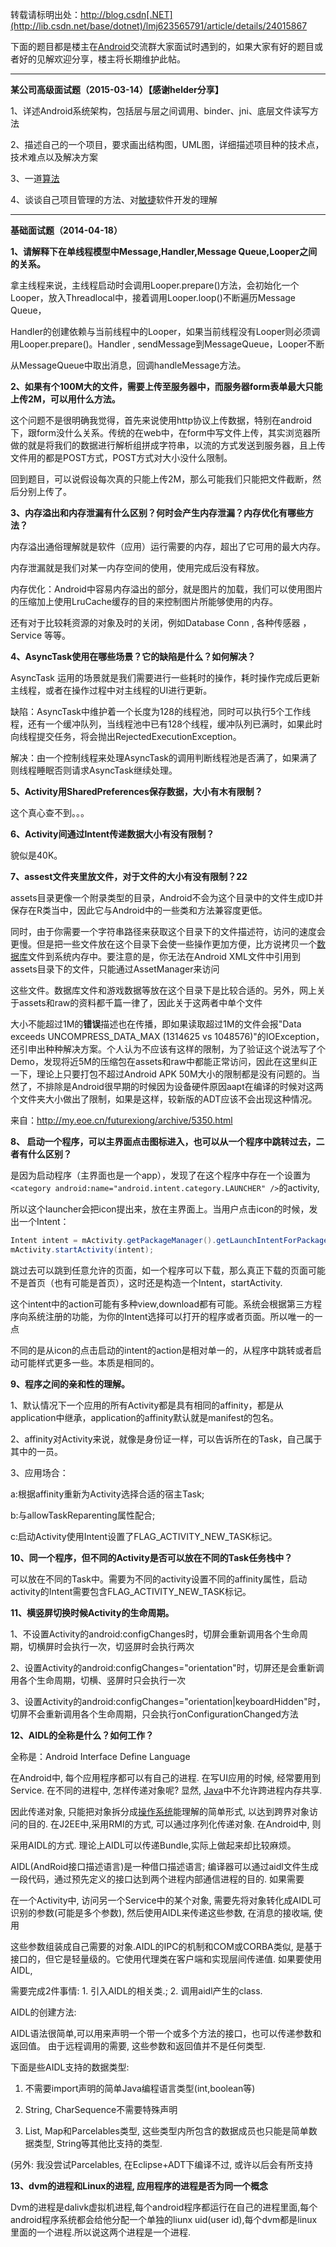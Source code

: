 转载请标明出处：http://blog.csdn[.NET](http://lib.csdn.net/base/dotnet)/lmj623565791/article/details/24015867

下面的题目都是楼主在[Android](http://lib.csdn.net/base/android)交流群大家面试时遇到的，如果大家有好的题目或者好的见解欢迎分享，楼主将长期维护此帖。

------

**某公司高级面试题（2015-03-14）【感谢helder分享】**

1、详述Android系统架构，包括层与层之间调用、binder、jni、底层文件读写方法

2、描述自己的一个项目，要求画出结构图，UML图，详细描述项目种的技术点，技术难点以及解决方案

3、一道[算法](http://lib.csdn.net/base/datastructure)

4、谈谈自己项目管理的方法、对[敏捷](http://lib.csdn.net/base/agile)软件开发的理解

------

**基础面试题（2014-04-18）**

**1、请解释下在单线程模型中Message,Handler,Message Queue,Looper之间的关系。**

拿主线程来说，主线程启动时会调用Looper.prepare()方法，会初始化一个Looper，放入Threadlocal中，接着调用Looper.loop()不断遍历Message Queue，

Handler的创建依赖与当前线程中的Looper，如果当前线程没有Looper则必须调用Looper.prepare()。Handler , sendMessage到MessageQueue，Looper不断

从MessageQueue中取出消息，回调handleMessage方法。 

**2、如果有个100M大的文件，需要上传至服务器中，而服务器form表单最大只能上传2M，可以用什么方法。**

这个问题不是很明确我觉得，首先来说使用http协议上传数据，特别在android下，跟form没什么关系。传统的在web中，在form中写文件上传，其实浏览器所做的就是将我们的数据进行解析组拼成字符串，以流的方式发送到服务器，且上传文件用的都是POST方式，POST方式对大小没什么限制。

回到题目，可以说假设每次真的只能上传2M，那么可能我们只能把文件截断，然后分别上传了。

**3、内存溢出和内存泄漏有什么区别？何时会产生内存泄漏？内存优化有哪些方法？**

内存溢出通俗理解就是软件（应用）运行需要的内存，超出了它可用的最大内存。

内存泄漏就是我们对某一内存空间的使用，使用完成后没有释放。

内存优化：Android中容易内存溢出的部分，就是图片的加载，我们可以使用图片的压缩加上使用LruCache缓存的目的来控制图片所能够使用的内存。

还有对于比较耗资源的对象及时的关闭，例如Database Conn , 各种传感器 ， Service 等等。

**4、AsyncTask使用在哪些场景？它的缺陷是什么？如何解决？**

AsyncTask 运用的场景就是我们需要进行一些耗时的操作，耗时操作完成后更新主线程，或者在操作过程中对主线程的UI进行更新。

缺陷：AsyncTask中维护着一个长度为128的线程池，同时可以执行5个工作线程，还有一个缓冲队列，当线程池中已有128个线程，缓冲队列已满时，如果此时向线程提交任务，将会抛出RejectedExecutionException。

解决：由一个控制线程来处理AsyncTask的调用判断线程池是否满了，如果满了则线程睡眠否则请求AsyncTask继续处理。

**5、Activity用SharedPreferences保存数据，大小有木有限制？**

这个真心查不到。。。 

**6、Activity间通过Intent传递数据大小有没有限制？**

貌似是40K。

**7、assest文件夹里放文件，对于文件的大小有没有限制？22**

assets目录更像一个附录类型的目录，Android不会为这个目录中的文件生成ID并保存在R类当中，因此它与Android中的一些类和方法兼容度更低。

同时，由于你需要一个字符串路径来获取这个目录下的文件描述符，访问的速度会更慢。但是把一些文件放在这个目录下会使一些操作更加方便，比方说拷贝一个[数据库](http://lib.csdn.net/base/mysql)文件到系统内存中。要注意的是，你无法在Android XML文件中引用到assets目录下的文件，只能通过AssetManager来访问

这些文件。数据库文件和游戏数据等放在这个目录下是比较合适的。另外，网上关于assets和raw的资料都千篇一律了，因此关于这两者中单个文件

大小不能超过1M的**错误**描述也在传播，即如果读取超过1M的文件会报"Data exceeds UNCOMPRESS_DATA_MAX (1314625 vs 1048576)"的IOException，还引申出种种解决方案。个人认为不应该有这样的限制，为了验证这个说法写了个Demo，发现将近5M的压缩包在assets和raw中都能正常访问，因此在这里纠正一下，理论上只要打包不超过Android APK 50M大小的限制都是没有问题的。当然了，不排除是Android很早期的时候因为设备硬件原因aapt在编译的时候对这两个文件夹大小做出了限制，如果是这样，较新版的ADT应该不会出现这种情况。

来自：http://my.eoe.cn/futurexiong/archive/5350.html

**8、 启动一个程序，可以主界面点击图标进入，也可以从一个程序中跳转过去，二者有什么区别？**

是因为启动程序（主界面也是一个app），发现了在这个程序中存在一个设置为`<category android:name="android.intent.category.LAUNCHER" />`的activity,

所以这个launcher会把icon提出来，放在主界面上。当用户点击icon的时候，发出一个Intent：

```java
Intent intent = mActivity.getPackageManager().getLaunchIntentForPackage(packageName);
mActivity.startActivity(intent);
```

跳过去可以跳到任意允许的页面，如一个程序可以下载，那么真正下载的页面可能不是首页（也有可能是首页），这时还是构造一个Intent，startActivity.

这个intent中的action可能有多种view,download都有可能。系统会根据第三方程序向系统注册的功能，为你的Intent选择可以打开的程序或者页面。所以唯一的一点

不同的是从icon的点击启动的intent的action是相对单一的，从程序中跳转或者启动可能样式更多一些。本质是相同的。

**9、程序之间的亲和性的理解。**

1、默认情况下一个应用的所有Activity都是具有相同的affinity，都是从application中继承，application的affinity默认就是manifest的包名。

2、affinity对Activity来说，就像是身份证一样，可以告诉所在的Task，自己属于其中的一员。

3、应用场合：

a:根据affinity重新为Activity选择合适的宿主Task;

b:与allowTaskReparenting属性配合;

c:启动Activity使用Intent设置了FLAG_ACTIVITY_NEW_TASK标记。

**10、同一个程序，但不同的Activity是否可以放在不同的Task任务栈中？**

可以放在不同的Task中。需要为不同的activity设置不同的affinity属性，启动activity的Intent需要包含FLAG_ACTIVITY_NEW_TASK标记。

**11、横竖屏切换时候Activity的生命周期。**

1、不设置Activity的android:configChanges时，切屏会重新调用各个生命周期，切横屏时会执行一次，切竖屏时会执行两次

2、设置Activity的android:configChanges="orientation"时，切屏还是会重新调用各个生命周期，切横、竖屏时只会执行一次

3、设置Activity的android:configChanges="orientation|keyboardHidden"时，切屏不会重新调用各个生命周期，只会执行onConfigurationChanged方法

**12、AIDL的全称是什么？如何工作？**

全称是：Android Interface Define Language

在Android中, 每个应用程序都可以有自己的进程. 在写UI应用的时候, 经常要用到Service. 在不同的进程中, 怎样传递对象呢? 显然, [Java](http://lib.csdn.net/base/javase)中不允许跨进程内存共享.

 因此传递对象, 只能把对象拆分成[操作系统](http://lib.csdn.net/base/operatingsystem)能理解的简单形式, 以达到跨界对象访问的目的. 在J2EE中,采用RMI的方式, 可以通过序列化传递对象. 在Android中, 则

采用AIDL的方式. 理论上AIDL可以传递Bundle,实际上做起来却比较麻烦。

AIDL(AndRoid接口描述语言)是一种借口描述语言; 编译器可以通过aidl文件生成一段代码，通过预先定义的接口达到两个进程内部通信进程的目的. 如果需要

在一个Activity中, 访问另一个Service中的某个对象, 需要先将对象转化成AIDL可识别的参数(可能是多个参数), 然后使用AIDL来传递这些参数, 在消息的接收端, 使用

这些参数组装成自己需要的对象.AIDL的IPC的机制和COM或CORBA类似, 是基于接口的，但它是轻量级的。它使用代理类在客户端和实现层间传递值. 如果要使用AIDL, 

需要完成2件事情: 1. 引入AIDL的相关类.; 2. 调用aidl产生的class.

AIDL的创建方法:

AIDL语法很简单,可以用来声明一个带一个或多个方法的接口，也可以传递参数和返回值。 由于远程调用的需要, 这些参数和返回值并不是任何类型.

下面是些AIDL支持的数据类型:

1. 不需要import声明的简单Java编程语言类型(int,boolean等)


2. String, CharSequence不需要特殊声明


3. List, Map和Parcelables类型, 这些类型内所包含的数据成员也只能是简单数据类型, String等其他比支持的类型.

(另外: 我没尝试Parcelables, 在Eclipse+ADT下编译不过, 或许以后会有所支持

**13、dvm的进程和Linux的进程, 应用程序的进程是否为同一个概念**

Dvm的进程是dalivk虚拟机进程,每个android程序都运行在自己的进程里面,每个android程序系统都会给他分配一个单独的liunx uid(user id),每个dvm都是linux里面的一个进程.所以说这两个进程是一个进程.